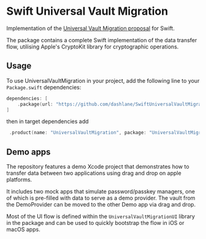 # Swift Universal Vault Migration 

Implementation of the [Universal Vault Migration proposal](https://github.com/Credential-Provider-SIG/Universal-Vault-Migration) for Swift.

The package contains a complete Swift implementation of the data transfer flow, utilising Apple's CryptoKit library for cryptographic operations.

## Usage
To use UniversalVaultMigration in your project, add the following line to your `Package.swift` dependencies:

```swift
dependencies: [
    .package(url: "https://github.com/dashlane/SwiftUniversalVaultMigration.git", branch: "main")
]
```

then in target dependencies add

```swift
 .product(name: "UniversalVaultMigration", package: "UniversalVaultMigration"),
```

## Demo apps

The repository features a demo Xcode project that demonstrates how to transfer data between two applications using drag and drop on apple platforms.

It includes two mock apps that simulate password/passkey managers, one of which is pre-filled with data to serve as a demo provider. The vault from the DemoProvider can be moved to the other Demo app via drag and drop.

Most of the UI flow is defined within the `UniversalVaultMigrationUI` library in the package and can  be used to quickly bootstrap the flow in iOS or macOS apps.
